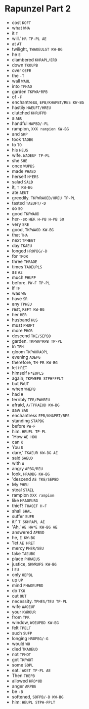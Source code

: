 # Rapunzel Part 2

* cost `KOFT`
* what `WHA`
* it `T`
* will.' `HR TP-PL AE`
* at `AT`
* twilight, `TWAOEULGT KW-BG`
* he `E`
* clambered `KHRAPL/ERD`
* down `TKOUPB`
* over `OEFR`
* the `-T`
* wall `WAUL`
* into `TPHAO`
* garden `TKPWA*RPB`
* of `-F`
* enchantress, `EPB/KHAPBT/RES KW-BG`
* hastily `HAEUFT/HREU`
* clutched `KHRUFPD`
* a `AEU`
* handful `HAPBD/-FL`
* rampion, `XXX rampion KW-BG`
* and `SKP`
* took `TAOBG`
* to `TO`
* his `HEUS`
* wife. `WAOEUF TP-PL`
* she `SHE`
* once `WUPBS`
* made `PHAED`
* herself `H*ERS`
* salad `SALD`
* it, `T KW-BG`
* ate `AEUT`
* greedily. `TKPWRAOED/HREU TP-PL`
* tasted `TAEUFT/-D`
* so `SO`
* good `TKPWAOD`
* her--so `HER H-PB H-PB SO`
* very `SRE`
* good, `TKPWAOD KW-BG`
* that `THA`
* next `TPHEGT`
* day `TKAEU`
* longed `HROPBG/-D`
* for `TPOR`
* three `THRAOE`
* times `TAOEUPLS`
* as `AZ`
* much `PHUFP`
* before. `PW-F TP-PL`
* if `TP`
* was `WA`
* have `SR`
* any `TPHEU`
* rest, `REFT KW-BG`
* her `HER`
* husband `HUS`
* must `PHUFT`
* more `PHOR`
* descend `TKE/SEPBD`
* garden. `TKPWA*RPB TP-PL`
* In `TPH`
* gloom `TKPWHRAOPL`
* evening `AOEPG`
* therefore, `TH-FR KW-BG`
* let `HRET`
* himself `H*EUPLS`
* again; `TKPWEPB STPH*FPLT`
* but `PWUT`
* when `WHEPB`
* had `H`
* terribly `TER/PWHREU`
* afraid, `A/TPRAEUD KW-BG`
* saw `SAU`
* enchantress `EPB/KHAPBT/RES`
* standing `STAPBG`
* before `PW-F`
* him. `HEUPL TP-PL`
* 'How `AE HOU`
* can `K`
* You `U`
* dare,' `TKAEUR KW-BG AE`
* said `SAEUD`
* with `W`
* angry `APBG/REU`
* look, `HRAOBG KW-BG`
* 'descend `AE TKE/SEPBD`
* My `PHEU`
* steal `STAEL`
* rampion `XXX rampion`
* like `HRAOEUBG`
* thief? `THAOEF H-F`
* shall `SHAL`
* suffer `SUFR`
* it!' `T SKHRAPL AE`
* 'Ah,' `AE HA*E KW-BG AE`
* answered `APBSD`
* he, `E KW-BG`
* 'let `AE HRET`
* mercy `PHER/SEU`
* take `TAEUBG`
* place `PHRAEUS`
* justice, `SKWRUFS KW-BG`
* I `EU`
* only `OEPBL`
* up `UP`
* mind `PHAOEUPBD`
* do `TKO`
* out `OUT`
* necessity. `TPHES/TEU TP-PL`
* wife `WAOEUF`
* your `KWROUR`
* from `TPR`
* window, `WOEUPBD KW-BG`
* felt `TPELT`
* such `SUFP`
* longing `HROPBG/-G`
* would `WO`
* died `TKAOEUD`
* not `TPHOT`
* got `TKPWOT`
* some `SOPL`
* eat.' `AOET TP-PL AE`
* Then `THEPB`
* allowed `HRO*UD`
* anger `ARPBG`
* be `-B`
* softened, `SOFPB/-D KW-BG`
* him: `HEUPL STPH-FPLT`
